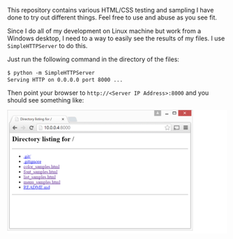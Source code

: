This repository contains various HTML/CSS testing and sampling I have done to try out different things. Feel free to use and abuse as you see fit.

Since I do all of my development on Linux machine but work from a Windows desktop, I need to a way to easily see the results of my files. I use `SimpleHTTPServer` to do this.

Just run the following command in the directory of the files:
```
$ python -m SimpleHTTPServer
Serving HTTP on 0.0.0.0 port 8000 ...
```
Then point your browser to `http://<Server IP Address>:8000` and you should see something like:

![Hosting Example](/screenshoots/host_example.png?raw=true "Page Display of hosted files via SimpleHTTPServer")

